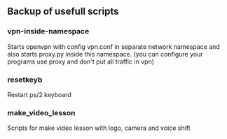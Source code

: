 ## Backup of usefull scripts

### __vpn-inside-namespace__
Starts openvpn with config vpn.conf in separate network namespace and also starts proxy.py inside this namespace. (you can configure your programs use proxy and don't put all traffic in vpn)


### __resetkeyb__
Restart ps/2 keyboard


### make_video_lesson
Scripts for make video lesson with logo, camera and voice shift

